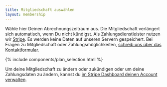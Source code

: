 ```yaml
---
title: Mitgliedschaft auswählen
layout: membership
---
```


Wähle hier Deinen Abrechnungszeitraum aus. Die Mitgliedschaft verlängert sich automatisch, wenn Du nicht kündigst. Als Zahlungsdienstleister nutzen wir [Stripe](https://stripe.com/de). Es werden keine Daten auf unseren Servern gespeichert. Bei Fragen zu Mitgliedschaft oder Zahlungsmöglichkeiten, [schreib uns über das Kontaktformular](/contact/).

{% include components/plan_selection.html %}

Um deine Mitgliedschaft zu ändern oder zukündigen oder um deine Zahlungsdaten zu ändern, kannst du [im Stripe Dashboard deinen Account verwalten](https://billing.stripe.com/p/login/3cseY17778iO6Vq6oo).
